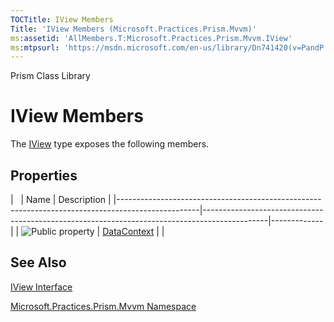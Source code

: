 ```yaml
---
TOCTitle: IView Members
Title: 'IView Members (Microsoft.Practices.Prism.Mvvm)'
ms:assetid: 'AllMembers.T:Microsoft.Practices.Prism.Mvvm.IView'
ms:mtpsurl: 'https://msdn.microsoft.com/en-us/library/Dn741420(v=PandP.50)'
---
```


Prism Class Library

IView Members
=============

The [IView](https://msdn.microsoft.com/t:microsoft.practices.prism.mvvm.iview) type exposes the following members.

Properties
----------

<span id="propertyTableToggle"></span>
|                                                                                                  | Name                                                                                         | Description |
|--------------------------------------------------------------------------------------------------|----------------------------------------------------------------------------------------------|-------------|
| ![](https://msdn.microsoft.com/en-us/Dn741420.pubproperty(en-us,PandP.50).gif "Public property") | [DataContext](https://msdn.microsoft.com/p:microsoft.practices.prism.mvvm.iview.datacontext) |             |

See Also
--------


[IView Interface](https://msdn.microsoft.com/t:microsoft.practices.prism.mvvm.iview)

[Microsoft.Practices.Prism.Mvvm Namespace](https://msdn.microsoft.com/n:microsoft.practices.prism.mvvm)
